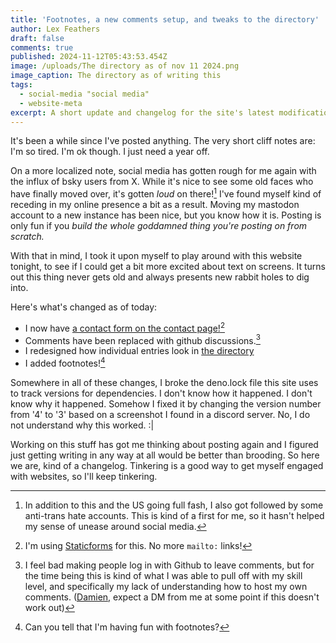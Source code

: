 ```yaml
---
title: 'Footnotes, a new comments setup, and tweaks to the directory'
author: Lex Feathers
draft: false
comments: true
published: 2024-11-12T05:43:53.454Z
image: /uploads/The directory as of nov 11 2024.png
image_caption: The directory as of writing this
tags:
  - social-media "social media"
  - website-meta
excerpt: A short update and changelog for the site's latest modifications.
---
```

It's been a while since I've posted anything. The very short cliff notes are: I'm so tired. I'm ok though. I just need a year off.

On a more localized note, social media has gotten rough for me again with the influx of bsky users from X. While it's nice to see some old faces who have finally moved over, it's gotten _loud_ on there![^1] I've found myself kind of receding in my online presence a bit as a result. Moving my mastodon account to a new instance has been nice, but you know how it is. Posting is only fun if you _build the whole goddamned thing you're posting on from scratch._

With that in mind, I took it upon myself to play around with this website tonight, to see if I could get a bit more excited about text on screens. It turns out this thing never gets old and always presents new rabbit holes to dig into.

Here's what's changed as of today:

- I now have [a contact form on the contact page!](https://lexfeathers.ca/pages/contact)[^2]
- Comments have been replaced with github discussions.[^3]
- I redesigned how individual entries look in [the directory](https://lexfeathers.ca/pages/directory)
- I added footnotes![^4]

Somewhere in all of these changes, I broke the deno.lock file this site uses to track versions for dependencies. I don't know how it happened. I don't know why it happened. Somehow I fixed it by changing the version number from '4' to '3' based on a screenshot I found in a discord server. No, I do not understand why this worked. :|

Working on this stuff has got me thinking about posting again and I figured just getting writing in any way at all would be better than brooding. So here we are, kind of a changelog. Tinkering is a good way to get myself engaged with websites, so I'll keep tinkering.

[^1]: In addition to this and the US going full fash, I also got followed by some anti-trans hate accounts. This is kind of a first for me, so it hasn't helped my sense of unease around social media.
[^2]: I'm using [Staticforms](https://www.staticforms.xyz/) for this. No more `mailto:` links!
[^3]: I feel bad making people log in with Github to leave comments, but for the time being this is kind of what I was able to pull off with my skill level, and specifically my lack of understanding how to host my own comments. ([Damien,](https://damien.zone) expect a DM from me at some point if this doesn't work out)
[^4]: Can you tell that I'm having fun with footnotes?
